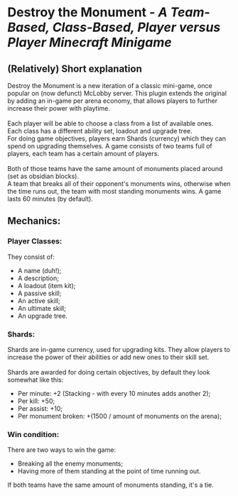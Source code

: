 # **Destroy the Monument** - *A Team-Based, Class-Based, Player versus Player Minecraft Minigame*

## (Relatively) Short explanation
Destroy the Monument is a new iteration of a classic mini-game, once popular on (now defunct) McLobby server.
This plugin extends the original by adding an in-game per arena economy, that allows players to further increase their power with playtime.\
\
Each player will be able to choose a class from a list of available ones.\
Each class has a different ability set, loadout and upgrade tree.\
For doing game objectives, players earn Shards (currency) which they can spend on upgrading themselves.
A game consists of two teams full of players, each team has a certain amount of players.\
\
Both of those teams have the same amount of monuments placed around (set as obsidian blocks).\
A team that breaks all of their opponent's monuments wins, otherwise when the time runs out, the team with most standing monuments wins.
A game lasts 60 minutes (by default).

## Mechanics:

### Player Classes:

They consist of:
- A name (duh!);
- A description;
- A loadout (item kit);
- A passive skill;
- An active skill;
- An ultimate skill;
- An upgrade tree.

### Shards:

Shards are in-game currency, used for upgrading kits. They allow players to increase the power of their abilities
or add new ones to their skill set.\
\
Shards are awarded for doing certain objectives, by default they look somewhat like this:
- Per minute: +2 (Stacking - with every 10 minutes adds another 2);
- Per kill: +50;
- Per assist: +10;
- Per monument broken: +(1500 / amount of monuments on the arena);

### Win condition:

There are two ways to win the game:
- Breaking all the enemy monuments;
- Having more of them standing at the point of time running out.

If both teams have the same amount of monuments standing, it's a tie.